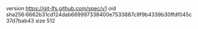 version https://git-lfs.github.com/spec/v1
oid sha256:6662b31cd124dab669997338400e7533887c9f9b4339b30ffdf045c37d7bab43
size 512
